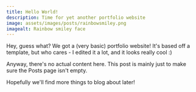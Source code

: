 ```yaml
---
title: Hello World!
description: Time for yet another portfolio website
image: assets/images/posts/rainbowsmiley.png
imagealt: Rainbow smiley face
---
```


Hey, guess what? We got a (very basic) portfolio website! It's based off a template, but who cares - I edited it a lot, and it looks really cool :)

Anyway, there's no actual content here. This post is mainly just to make sure the Posts page isn't empty.

Hopefully we'll find more things to blog about later!